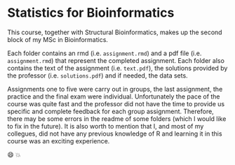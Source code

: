 # Statistics for Bioinformatics

This course, together with Structural Bioinformatics, makes up the second block of my MSc in Bioinformatics.

Each folder contains an rmd (i.e. <code>assignment.rmd</code>) and a pdf file (i.e. <code>assignment.rmd</code>) that represent the completed assignment. Each folder also contains the text of the assignment (i.e. <code>text.pdf</code>), the solutions provided by the professor (i.e. <code>solutions.pdf</code>) and if needed, the data sets. 

Assignments one to five were carry out in groups, the last assignment, the practice and the final exam were individual. Unfortunately the pace of the course was quite fast and the professor did not have the time to provide us specific and complete feedback for each group assignment. Therefore, there may be some errors in the readme of some folders (which I would like to fix in the future). It is also worth to mention that I, and most of my collegues, did not have any previous knowledge of R and learning it in this course was an exciting experience.

:smile:
:boom: